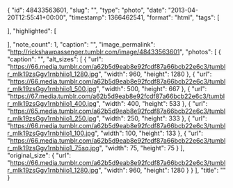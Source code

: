 {
  "id": 48433563601,
  "slug": "",
  "type": "photo",
  "date": "2013-04-20T12:55:41+00:00",
  "timestamp": 1366462541,
  "format": "html",
  "tags": [

  ],
  "highlighted": [

  ],
  "note_count": 1,
  "caption": "",
  "image_permalink": "http://rickshawpassenger.tumblr.com/image/48433563601",
  "photos": [
    {
      "caption": "",
      "alt_sizes": [
        {
          "url": "https://66.media.tumblr.com/a62b5d9eab8e92fcdf87a66bcb22e6c3/tumblr_mlk19zsGgv1rnbhiio1_1280.jpg",
          "width": 960,
          "height": 1280
        },
        {
          "url": "https://66.media.tumblr.com/a62b5d9eab8e92fcdf87a66bcb22e6c3/tumblr_mlk19zsGgv1rnbhiio1_500.jpg",
          "width": 500,
          "height": 667
        },
        {
          "url": "https://67.media.tumblr.com/a62b5d9eab8e92fcdf87a66bcb22e6c3/tumblr_mlk19zsGgv1rnbhiio1_400.jpg",
          "width": 400,
          "height": 533
        },
        {
          "url": "https://65.media.tumblr.com/a62b5d9eab8e92fcdf87a66bcb22e6c3/tumblr_mlk19zsGgv1rnbhiio1_250.jpg",
          "width": 250,
          "height": 333
        },
        {
          "url": "https://66.media.tumblr.com/a62b5d9eab8e92fcdf87a66bcb22e6c3/tumblr_mlk19zsGgv1rnbhiio1_100.jpg",
          "width": 100,
          "height": 133
        },
        {
          "url": "https://66.media.tumblr.com/a62b5d9eab8e92fcdf87a66bcb22e6c3/tumblr_mlk19zsGgv1rnbhiio1_75sq.jpg",
          "width": 75,
          "height": 75
        }
      ],
      "original_size": {
        "url": "https://66.media.tumblr.com/a62b5d9eab8e92fcdf87a66bcb22e6c3/tumblr_mlk19zsGgv1rnbhiio1_1280.jpg",
        "width": 960,
        "height": 1280
      }
    }
  ],
  "title": ""
}

